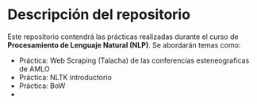# Descripción del repositorio

Este repositorio contendrá las prácticas realizadas durante el curso de **Procesamiento de Lenguaje Natural (NLP)**.  Se abordarán temas como: 

- Práctica: Web Scraping (Talacha) de las conferencias esteneograficas de AMLO  
- Práctica: NLTK introductorio
- Práctica: BoW
- 
  


